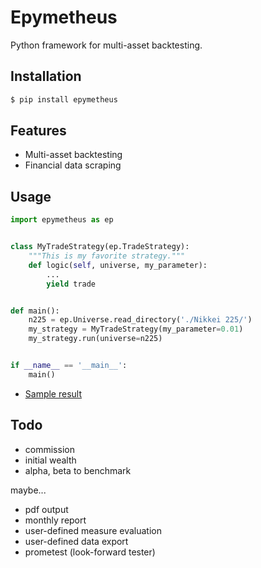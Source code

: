 # Epymetheus

Python framework for multi-asset backtesting.

## Installation

```sh
$ pip install epymetheus
```

## Features

- Multi-asset backtesting
- Financial data scraping

## Usage

```python
import epymetheus as ep


class MyTradeStrategy(ep.TradeStrategy):
    """This is my favorite strategy."""
    def logic(self, universe, my_parameter):
        ...
        yield trade


def main():
    n225 = ep.Universe.read_directory('./Nikkei 225/')
    my_strategy = MyTradeStrategy(my_parameter=0.01)
    my_strategy.run(universe=n225)


if __name__ == '__main__':
    main()
```

- [Sample result](https://github.com/simaki/epymetheus/blob/master/sample/SimpleMeanReversion/summary.md)

## Todo

- commission
- initial wealth
- alpha, beta to benchmark

maybe...
- pdf output
- monthly report
- user-defined measure evaluation
- user-defined data export
- prometest (look-forward tester)
